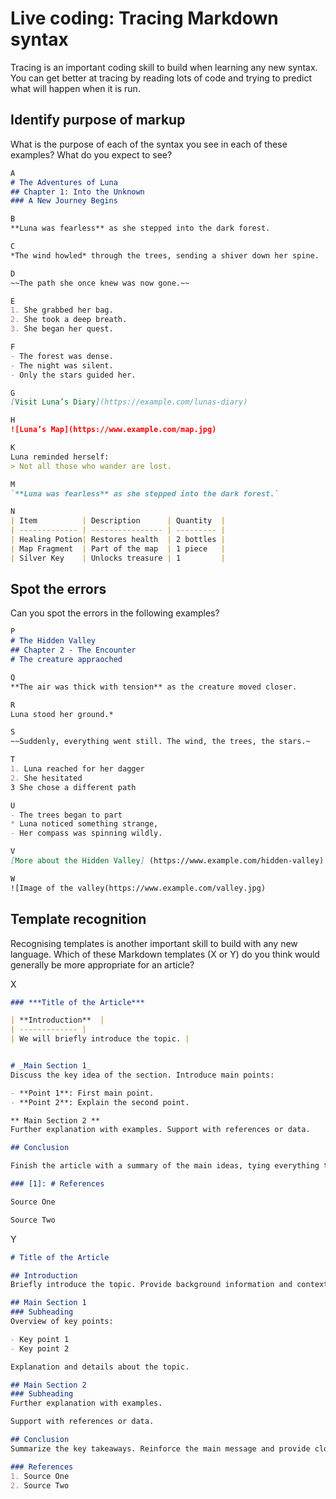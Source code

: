 # Live coding: Tracing Markdown syntax

Tracing is an important coding skill to build when learning any new syntax. You
can get better at tracing by reading lots of code and trying to predict what
will happen when it is run.

## Identify purpose of markup

What is the purpose of each of the syntax you see in each of these examples?
What do you expect to see?

```markdown
A
# The Adventures of Luna
## Chapter 1: Into the Unknown
### A New Journey Begins

B
**Luna was fearless** as she stepped into the dark forest.

C
*The wind howled* through the trees, sending a shiver down her spine.

D
~~The path she once knew was now gone.~~

E
1. She grabbed her bag.
2. She took a deep breath.
3. She began her quest.

F
- The forest was dense.
- The night was silent.
- Only the stars guided her.

G
[Visit Luna’s Diary](https://example.com/lunas-diary)

H
![Luna’s Map](https://www.example.com/map.jpg)

K
Luna reminded herself:
> Not all those who wander are lost.

M
`**Luna was fearless** as she stepped into the dark forest.`

N
| Item          | Description      | Quantity  |
| ------------- | ---------------- | --------- |
| Healing Potion| Restores health  | 2 bottles |
| Map Fragment  | Part of the map  | 1 piece   |
| Silver Key    | Unlocks treasure | 1         |
```

## Spot the errors

Can you spot the errors in the following examples?

```markdown
P
# The Hidden Valley
## Chapter 2 - The Encounter
# The creature appraoched

Q
**The air was thick with tension** as the creature moved closer.

R
Luna stood her ground.*

S
~~Suddenly, everything went still. The wind, the trees, the stars.~

T
1. Luna reached for her dagger
2. She hesitated
3 She chose a different path

U
- The trees began to part
* Luna noticed something strange,
- Her compass was spinning wildly.

V
[More about the Hidden Valley] (https://www.example.com/hidden-valley)

W
![Image of the valley(https://www.example.com/valley.jpg)
```

## Template recognition

Recognising templates is another important skill to build with any new
language. Which of these Markdown templates (X or Y) do you think would
generally be more appropriate for an article?

X
```markdown
### ***Title of the Article***

| **Introduction**  | 
| ------------- | 
| We will briefly introduce the topic. |


# _Main Section 1_
Discuss the key idea of the section. Introduce main points:

- **Point 1**: First main point.  
- **Point 2**: Explain the second point.  

** Main Section 2 **
Further explanation with examples. Support with references or data.

## Conclusion

Finish the article with a summary of the main ideas, tying everything together.

### [1]: # References

Source One

Source Two
```

Y
```markdown
# Title of the Article

## Introduction
Briefly introduce the topic. Provide background information and context.

## Main Section 1
### Subheading
Overview of key points:

- Key point 1
- Key point 2

Explanation and details about the topic.

## Main Section 2
### Subheading
Further explanation with examples.

Support with references or data.

## Conclusion
Summarize the key takeaways. Reinforce the main message and provide closing thoughts.

### References
1. Source One
2. Source Two
```
